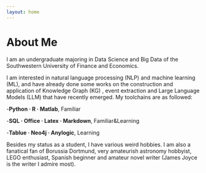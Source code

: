 ```yaml
---
layout: home
---
```

# About Me

I am an undergraduate majoring in Data Science and Big Data of the Southwestern University of Finance and Economics.

I am interested in natural language processing (NLP) and machine learning (ML), and have already done some works on the construction and application of Knowledge Graph (KG) , event extraction and Large Language Models (LLM) that have recently emerged. My toolchains are as followed: 

-**Python · R · Matlab**, Familiar

-**SQL · Office · Latex · Markdown**, Familiar&Learning

-**Tablue · Neo4j · Anylogic**, Learning

Besides my status as a student, I have various weird hobbies. I am also a fanatical fan of Borussia Dortmund, very amateurish astronomy hobbyist, LEGO enthusiast, Spanish beginner and amateur novel writer (James Joyce is the writer I admire most). 


 



